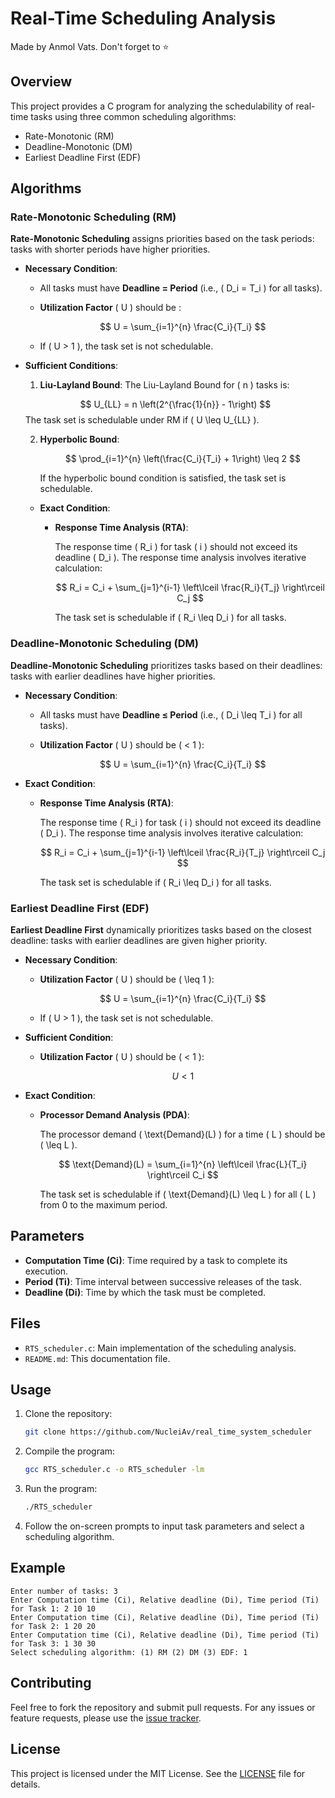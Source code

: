 # Real-Time Scheduling Analysis

Made by Anmol Vats. Don't forget to ⭐

## Overview

This project provides a C program for analyzing the schedulability of real-time tasks using three common scheduling algorithms:
- Rate-Monotonic (RM)
- Deadline-Monotonic (DM)
- Earliest Deadline First (EDF)

## Algorithms

### Rate-Monotonic Scheduling (RM)

**Rate-Monotonic Scheduling** assigns priorities based on the task periods: tasks with shorter periods have higher priorities.

- **Necessary Condition**:
  - All tasks must have **Deadline = Period** (i.e., \( D_i = T_i \) for all tasks).
  - **Utilization Factor** \( U \) should be :
  
    $$
    U = \sum_{i=1}^{n} \frac{C_i}{T_i}
    $$
    
  - If \( U > 1 \), the task set is not schedulable.

- **Sufficient Conditions**:
  1. **Liu-Layland Bound**: The Liu-Layland Bound for \( n \) tasks is:

  $$  U_{LL} = n \left(2^{\frac{1}{n}} - 1\right)  $$
     The task set is schedulable under RM if \( U \leq U_{LL} \).

  2. **Hyperbolic Bound**:
  
     $$
     \prod_{i=1}^{n} \left(\frac{C_i}{T_i} + 1\right) \leq 2
     $$
     
     If the hyperbolic bound condition is satisfied, the task set is schedulable.

  - **Exact Condition**:
    - **Response Time Analysis (RTA)**:
    
      The response time \( R_i \) for task \( i \) should not exceed its deadline \( D_i \). The response time analysis involves iterative calculation:

      $$
      R_i = C_i + \sum_{j=1}^{i-1} \left\lceil \frac{R_i}{T_j} \right\rceil C_j
      $$
      
      The task set is schedulable if \( R_i \leq D_i \) for all tasks.

### Deadline-Monotonic Scheduling (DM)

**Deadline-Monotonic Scheduling** prioritizes tasks based on their deadlines: tasks with earlier deadlines have higher priorities.

- **Necessary Condition**:
  - All tasks must have **Deadline ≤ Period** (i.e., \( D_i \leq T_i \) for all tasks).
  - **Utilization Factor** \( U \) should be \( < 1 \):

    $$
    U = \sum_{i=1}^{n} \frac{C_i}{T_i}
    $$

- **Exact Condition**:
  - **Response Time Analysis (RTA)**:

    The response time \( R_i \) for task \( i \) should not exceed its deadline \( D_i \). The response time analysis involves iterative calculation:

    $$
    R_i = C_i + \sum_{j=1}^{i-1} \left\lceil \frac{R_i}{T_j} \right\rceil C_j
    $$

    The task set is schedulable if \( R_i \leq D_i \) for all tasks.

### Earliest Deadline First (EDF)

**Earliest Deadline First** dynamically prioritizes tasks based on the closest deadline: tasks with earlier deadlines are given higher priority.

- **Necessary Condition**:
  - **Utilization Factor** \( U \) should be \( \leq 1 \):

    $$
    U = \sum_{i=1}^{n} \frac{C_i}{T_i}
    $$
  
  - If \( U > 1 \), the task set is not schedulable.

- **Sufficient Condition**:
  - **Utilization Factor** \( U \) should be \( < 1 \):

    $$
    U < 1
    $$

- **Exact Condition**:
  - **Processor Demand Analysis (PDA)**:

    The processor demand \( \text{Demand}(L) \) for a time \( L \) should be \( \leq L \). 

    $$
    \text{Demand}(L) = \sum_{i=1}^{n} \left\lceil \frac{L}{T_i} \right\rceil C_i
    $$

    The task set is schedulable if \( \text{Demand}(L) \leq L \) for all \( L \) from 0 to the maximum period.

## Parameters

- **Computation Time (Ci)**: Time required by a task to complete its execution.
- **Period (Ti)**: Time interval between successive releases of the task.
- **Deadline (Di)**: Time by which the task must be completed.

## Files

- `RTS_scheduler.c`: Main implementation of the scheduling analysis.
- `README.md`: This documentation file.

## Usage

1. Clone the repository:

    ```bash
    git clone https://github.com/NucleiAv/real_time_system_scheduler
    ```

2. Compile the program:

    ```bash
    gcc RTS_scheduler.c -o RTS_scheduler -lm
    ```

3. Run the program:

    ```bash
    ./RTS_scheduler
    ```

4. Follow the on-screen prompts to input task parameters and select a scheduling algorithm.

## Example

```
Enter number of tasks: 3
Enter Computation time (Ci), Relative deadline (Di), Time period (Ti) for Task 1: 2 10 10
Enter Computation time (Ci), Relative deadline (Di), Time period (Ti) for Task 2: 1 20 20
Enter Computation time (Ci), Relative deadline (Di), Time period (Ti) for Task 3: 1 30 30
Select scheduling algorithm: (1) RM (2) DM (3) EDF: 1
```

## Contributing

Feel free to fork the repository and submit pull requests. For any issues or feature requests, please use the [issue tracker](https://github.com/yourusername/RealTimeSchedulingAnalysis/issues).

## License

This project is licensed under the MIT License. See the [LICENSE](LICENSE) file for details.
